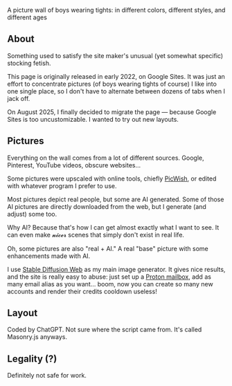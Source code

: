 A picture wall of boys wearing tights: in different colors, different styles, and different ages

About
-
Something used to satisfy the site maker's unusual (yet somewhat specific) stocking fetish.

This page is originally released in early 2022, on Google Sites. It was just an effort to concentrate pictures (of boys wearing tights of course) I like into one single place, so I don't have to alternate between dozens of tabs when I jack off.

On August 2025, I finally decided to migrate the page — because Google Sites is too uncustomizable. I wanted to try out new layouts.

Pictures
-
Everything on the wall comes from a lot of different sources. Google, Pinterest, YouTube videos, obscure websites...

Some pictures were upscaled with online tools, chiefly [PicWish](https://picwish.com/unblur-image-portrait), or edited with whatever program I prefer to use.

Most pictures depict real people, but some are AI generated. Some of those AI pictures are directly downloaded from the web, but I generate (and adjust) some too.

Why AI? Because that's how I can get almost exactly what I want to see. It can even make 𝓷𝓲𝓬𝓮𝓻 scenes that simply don't exist in real life.

Oh, some pictures are also "real + AI." A real "base" picture with some enhancements made with AI.

I use [Stable Diffusion Web](https://stablediffusionweb.com/) as my main image generator. It gives nice results, and the site is really easy to abuse: just set up a [Proton mailbox](https://protonmail.com), add as many email alias as you want... boom, now you can create so many new accounts and render their credits cooldown useless!

Layout
-
Coded by ChatGPT. Not sure where the script came from. It's called Masonry.js anyways.

Legality (?)
-
Definitely not safe for work.
